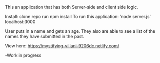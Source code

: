This an application that has both Server-side and client side logic.


Install: clone repo
run npm install
To run this application: 'node server.js'
localhost:3000


User puts in a name and gets an age. They also are able to see a list of the names they have submitted in the past.


 View here: https://mystifying-villani-9206dc.netlify.com/
 
 -Work in progress
